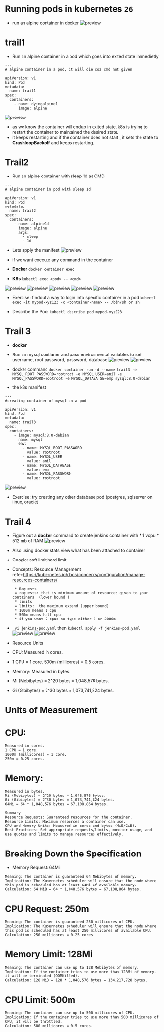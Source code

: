 # Running pods in kubernetes                                       `26`

* run an alpine container in docker 
![preview](images/40.png)

# trail1
* Run an alpine container in a pod which goes into exited state immedietly 

```
---
# alpine container in a pod, it will die coz cmd not given 

apiVersion: v1
kind: Pod
metadata:
  name: trail1 
spec:
  containers:
    - name: dyingalpine1
      image: alpine
```
![preview](images/41.png)

* as we know the container will endup in exited state. k8s is trying to restart the container to maintained the desired state.
* it keeps restarting and if the container does not start , it sets the state to __CrashloopBackoff__ and keeps restarting. 

# Trail2

* Run an alpine container with sleep 1d as CMD 
```
---
# alpine container in pod with sleep 1d

apiVersion: v1
kind: Pod
metadata:
  name: trail2
spec:
  containers:
    - name: alpine1d
      image: alpine
      args:
        - sleep
        - 1d

```
* Lets apply the manifest 
![preview](images/42.png)

* if we want execute any command in the container
* __Docker__ `docker container exec`
* __K8s__ `kubectl exec <pod> -- <cmd>`

![preview](images/43.png) 
![preview](images/44.png)
![preview](images/45.png)
![preview](images/46.png)
![preview](images/47.png)


* Exercise: findout a way to login into specific container in a pod
`kubectl exec -it mypod-xyz123 -c <container-name> -- /bin/sh or sh`

* Describe the Pod:
`kubectl describe pod mypod-xyz123`

# Trail 3

* __docker__ 
* Run an mysql contianer and pass environmental variables to set username, root password, password, database
![preview](images/48.png)
![preview](images/49.png)
* docker command
`docker container run -d --name trail3 -e MYSQL_ROOT_PASSWORD=rootroot -e MYSQL_USER=anil -e MYSQL_PASSWORD=rootroot -e MYSQL_DATABA
SE=emp mysql:8.0-debian`

* the k8s manifest
```
---
#creating container of mysql in a pod

apiVersion: v1
kind: Pod
metadata:
  name: trail3
spec:
  containers:
    - image: mysql:8.0-debian
      name: mysql 
      env:
        - name: MYSQL_ROOT_PASSWORD
          value: rootroot
        - name: MYSQL_USER
          value: anil
        - name: MYSQL_DATABASE
          value: emp  
        - name: MYSQL_PASSWORD
          value: rootroot 

```
![preview](images/50.png)

* Exercise: try creating any other database pod (postgres, sqlserver on linux, oracle)

# Trail 4

* Figure out a __docker__ command to create jenkins container with 
      * 1 vcpu
      * 512 mb of RAM
![preview](images/51.png)

* Also using docker stats view what has been attached to container
* Google: soft limit hard limit

* Concepts: Resource Management refer:https://kubernetes.io/docs/concepts/configuration/manage-resources-containers/
       
       * Requests
       = requests: that is minimum amount of resources given to your containers  (lower bound )  
       * limits   
       = limits:  the maximum extend (upper bound)
       * 1000m means 1 cpu
       * 500m means half cpu
       * if you want 2 cpus so type either 2 or 2000m
* ` vi jenkins-pod.yaml` then `kubectl apply -f jenkins-pod.yaml`
![preview](images/52.png)
![preview](images/53.png)

* Resource Units
* CPU: Measured in cores.
* 1 CPU = 1 core. 500m (millicores) = 0.5 cores.
* Memory: Measured in bytes.
* Mi (Mebibytes) = 2^20 bytes = 1,048,576 bytes.
* Gi (Gibibytes) = 2^30 bytes = 1,073,741,824 bytes.

# Units of Measurement

# CPU:

```
Measured in cores.
1 CPU = 1 core.
1000m (millicores) = 1 core.
250m = 0.25 cores.
```
# Memory:

```
Measured in bytes.
Mi (Mebibytes) = 2^20 bytes = 1,048,576 bytes.
Gi (Gibibytes) = 2^30 bytes = 1,073,741,824 bytes.
64Mi = 64 * 1,048,576 bytes = 67,108,864 bytes.
```

```
Summary
Resource Requests: Guaranteed resources for the container.
Resource Limits: Maximum resources a container can use.
CPU and Memory Units: Measured in cores and bytes (MiB/GiB).
Best Practices: Set appropriate requests/limits, monitor usage, and use quotas and limits to manage resources effectively.
```
# Breaking Down the Specification

* Memory Request: 64Mi
```
Meaning: The container is guaranteed 64 Mebibytes of memory.
Implication: The Kubernetes scheduler will ensure that the node where this pod is scheduled has at least 64Mi of available memory.
Calculation: 64 MiB = 64 * 1,048,576 bytes = 67,108,864 bytes.
```

# CPU Request: 250m

```
Meaning: The container is guaranteed 250 millicores of CPU.
Implication: The Kubernetes scheduler will ensure that the node where this pod is scheduled has at least 250 millicores of available CPU.
Calculation: 250 millicores = 0.25 cores.
```
# Memory Limit: 128Mi
```
Meaning: The container can use up to 128 Mebibytes of memory.
Implication: If the container tries to use more than 128Mi of memory, it will be terminated (OOMKilled).
Calculation: 128 MiB = 128 * 1,048,576 bytes = 134,217,728 bytes.
```

# CPU Limit: 500m

```
Meaning: The container can use up to 500 millicores of CPU.
Implication: If the container tries to use more than 500 millicores of CPU, it will be throttled.
Calculation: 500 millicores = 0.5 cores.
```